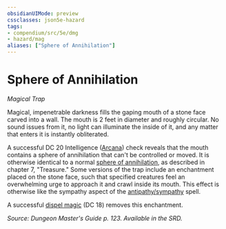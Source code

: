 ```yaml
---
obsidianUIMode: preview
cssclasses: json5e-hazard
tags:
- compendium/src/5e/dmg
- hazard/mag
aliases: ["Sphere of Annihilation"]
---
```

# Sphere of Annihilation
*Magical Trap*  

Magical, impenetrable darkness fills the gaping mouth of a stone face carved into a wall. The mouth is 2 feet in diameter and roughly circular. No sound issues from it, no light can illuminate the inside of it, and any matter that enters it is instantly obliterated.

A successful DC 20 Intelligence ([Arcana](/3-Mechanics/CLI/rules/skills.md#Arcana)) check reveals that the mouth contains a sphere of annihilation that can't be controlled or moved. It is otherwise identical to a normal [sphere of annihilation](/3-Mechanics/CLI/items/sphere-of-annihilation.md), as described in chapter 7, "Treasure." Some versions of the trap include an enchantment placed on the stone face, such that specified creatures feel an overwhelming urge to approach it and crawl inside its mouth. This effect is otherwise like the sympathy aspect of the [antipathy/sympathy](/3-Mechanics/CLI/spells/antipathy-sympathy.md) spell.

A successful [dispel magic](/3-Mechanics/CLI/spells/dispel-magic.md) (DC 18) removes this enchantment.

*Source: Dungeon Master's Guide p. 123. Available in the SRD.*